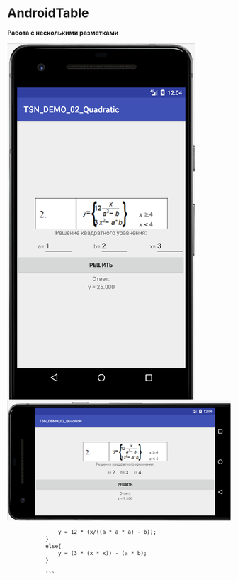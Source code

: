 # AndroidTable
**Работа с несколькими разметками**

![Screenshot](screenshot.png)
![Screenshot](screenshot2.png)
```if (x >= 4){
                y = 12 * (x/((a * a * a) - b));
            }
            else{
                y = (3 * (x * x)) - (a * b);
            }
            
            ```
